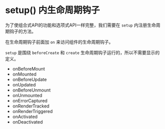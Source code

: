# setup() 内生命周期钩子
为了使组合式API的功能和选项式API一样完整，我们需要在 `setup` 内注册生命周期钩子的方法。

在生命周期钩子前面加 `on` 来访问组件的生命周期钩子。

`setup` 是围绕 `beforeCreate` 和 `create` 生命周期钩子运行的，所以不需要显示的定义。

- onBeforeMount
- onMounted
- onBeforeUpdate
- onUpdated
- onBeforeUnmount
- onUnmounted
- onErrorCaptured
- onRenderTracked
- onRenderTriggered
- onActivated
- onDeactivated

